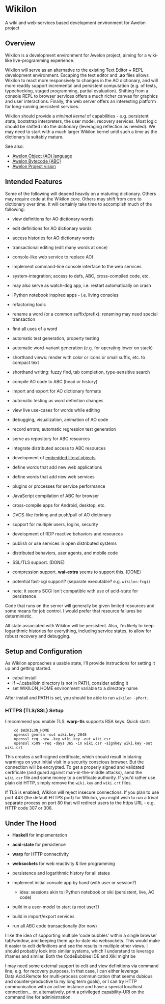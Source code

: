 Wikilon
=======

A wiki and web-services based development environment for Awelon project

## Overview

Wikilon is a development environment for Awelon project, aiming for a wiki-like live-programming experience. 

Wikilon will serve as an alternative to the existing Text Editor + REPL development environment. Escaping the text editor and **.ao** files allows Wikilon to react more responsively to changes in the AO dictionary, and will more readily support incremental and persistent computation (e.g. of tests, typechecking, staged programming, partial evaluation). Shifting from a console REPL to browser services offers a much richer canvas for graphics and user interactions. Finally, the web server offers an interesting platform for long-running persistent services.

Wikilon should provide a *minimal kernel* of capabilities - e.g. persistent state, bootstrap interpreters, the user model, recovery services. Most logic should be shifted into the dictionary (leveraging reflection as needed). We may need to start with a much larger Wikilon kernel until such a time as the dictionary is suitably mature.

See also: 

* [Awelon Object (AO) language](https://github.com/dmbarbour/awelon/blob/master/AboutAO.md)
* [Awelon Bytecode (ABC)](https://github.com/dmbarbour/awelon/blob/master/AboutABC.md)
* [Awelon Project vision](https://github.com/dmbarbour/awelon/blob/master/AwelonProject.md)

## Intended Features

Some of the following will depend heavily on a maturing dictionary. Others may require code at the Wikilon core. Others may shift from core to dictionary over time. It will certainly take time to accomplish much of the following:

* view definitions for AO dictionary words
* edit definitions for AO dictionary words
* access histories for AO dictionary words
* transactional editing (edit many words at once)

* console-like web service to replace AOI
* implement command-line console interface to the web services
 * system-integration; access to defs, ABC, cross-compiled code, etc.
 * may also serve as watch-dog app, i.e. restart automatically on crash
* iPython notebook inspired apps - i.e. living consoles

* refactoring tools
 * rename a word (or a common suffix/prefix); renaming may need special transaction
 * find all uses of a word
 * automatic test generation, property testing
 * automatic word-variant generation (e.g. for operating lower on stack)
 
 
* shorthand views: render with color or icons or small suffix, etc. to compact text
* shorthand writing: fuzzy find, tab completion, type-sensitive search

* compile AO code to ABC (head or history)
* import and export for AO dictionary formats
* automatic testing as word definition changes
* view live use-cases for words while editing
* debugging, visualization, animation of AO code
* record errors; automatic regression test generation
* serve as repository for ABC resources
* integrate distributed access to ABC resources
* development of [embedded literal objects](../doc/ExtensibleLiteralTypes.md)
* define words that add new web applications
* define words that add new web services
* plugins or processes for service performance
* JavaScript compilation of ABC for browser
* cross-compile apps for Android, desktop, etc.
* DVCS-like forking and push/pull of AO dictionary
* support for multiple users, logins, security
* development of RDP reactive behaviors and resources
* publish or use services in open distributed systems
* distributed behaviors, user agents, and mobile code

* SSL/TLS support. (DONE)
* compression support. **wai-extra** seems to support this. (DONE)
* potential fast-cgi support? (separate executable? e.g. `wikilon-fcgi`)
 * note: it seems SCGI isn't compatible with use of acid-state for persistence

Code that runs on the server will generally be given limited resources and some means for job control. I would prefer that resource failures be deterministic.

All state associated with Wikilon will be persistent. Also, I'm likely to keep logarithmic histories for everything, including service states, to allow for robust recovery and debugging.

## Setup and Configuration

As Wikilon approaches a usable state, I'll provide instructions for setting it up and getting started. 

* cabal install
* if ~/.cabal/bin directory is not in PATH, consider adding it
* set WIKILON_HOME environment variable to a directory name

After install and PATH is set, you should be able to run `wikilon -pPort`.

### HTTPS (TLS/SSL) Setup

I recommend you enable TLS. **warp-tls** supports RSA keys. Quick start:

        cd $WIKILON_HOME
        openssl genrsa -out wiki.key 2048
        openssl req -new -key wiki.key -out wiki.csr
        openssl x509 -req -days 365 -in wiki.csr -signkey wiki.key -out wiki.crt

This creates a self-signed certificate, which should result in blaring warnings on your initial visit in a security conscious browser. But the connection will be encrypted. To get a properly signed and validated certificate (and guard against man-in-the-middle attacks), send the `wiki.csr` file and some money to a certificate authority. If you'd rather use plain old HTTP, simply remove the `wiki.key` and `wiki.crt` files.

If TLS is enabled, Wikilon will reject insecure connections. If you plan to use port 443 (the default HTTPS port) for Wikilon, you might wish to run a trival separate process on port 80 that will redirect users to the https URL - e.g. HTTP code 307 or 308.

## Under The Hood

* **Haskell** for implementation
* **acid-state** for persistence
* **warp** for HTTP connectivity
* **websockets** for web reactivity & live programming

* persistence and logarithmic history for all states
* implement initial console app by hand (with user or session?)
  * idea: sessions akin to iPython notebook or xiki (persistent, live, AO code)
* build in a user-model to start (a root user?)
* build in import/export services
* run all ABC code transactionally (for now)

I like the idea of supporting multiple 'code bubbles' within a single browser tab/window, and keeping them up-to-date via websockets. This would make it easier to edit definitions and see the results in multiple other views. I should probably look into similar systems, which I understand to leverage iframes and similar. Both the CodeBubbles IDE and Xiki might be 

I may need some external support to edit and view definitions via command line, e.g. for recovery purposes. In that case, I can either leverage Data.Acid.Remote for multi-process communication (that seems dubious and counter-productive to my long term goals), or I can try HTTP communication with an active instance and have a special localhost connection... or, alternatively, print a privileged capability-URI on the command line for administration.

